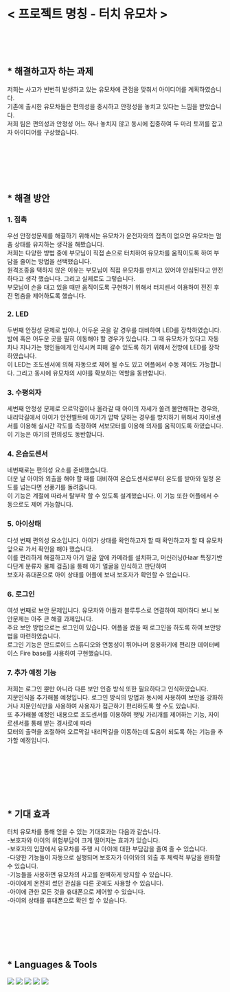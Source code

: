 <h1>< 프로젝트 명칭 - 터치 유모차 ></h1>
<br><br><br>
<h2> * 해결하고자 하는 과제</h2>
저희는 사고가 빈번히 발생하고 있는 유모차에 관점을 맞춰서 아이디어를 계획하였습니다.<br>
기존에 출시한 유모차들은 편의성을 중시하고 안정성을 놓치고 있다는 느낌을 받았습니다.<br>
저희 팀은 편의성과 안정성 어느 하나 놓치지 않고 동시에 집중하여 두 마리 토끼를 잡고자 아이디어를 구상했습니다.

<br><br><br><br><br>

<h2> * 해결 방안</h2>
<h3>1. 접촉</h3>우선 안정성문제를 해결하기 위해서는 유모차가 운전자와의 접촉이 없으면 유모차는 멈춤 상태를 유지하는 생각을 해봤습니다.<br>
저희는 다양한 방법 중에 부모님이 직접 손으로 터치하여 유모차를 움직이도록 하여 부담을 줄이는 방법을 선택했습니다.<br>
원격조종을 택하지 않은 이유는 부모님이 직접 유모차를 만지고 있어야 안심된다고 안전하다고 생각 했습니다. 그리고 실제로도 그렇습니다.<br>
부모님이 손을 대고 있을 때만 움직이도록 구현하기 위해서 터치센서 이용하여 전진 후진 멈춤을 제어하도록 했습니다.

<br>

<h3>2. LED</h3>두번째 안정성 문제로 밤이나, 어두운 곳을 갈 경우를 대비하여 LED를 장착하였습니다.<br>
밤에 혹은 어두운 곳을 필히 이동해야 할 경우가 있습니다. 그 때 유모차가 있다고 자동차나 지나가는 행인들에게 인식시켜 피해 갈수 있도록 하기 위해서 전방에 LED를 장착하였습니다.<br>
이 LED는 조도센서에 의해 자동으로 제어 될 수도 있고 어플에서 수동 제어도 가능합니다. 그리고 동시에 유모차의 시야를 확보하는 역할을 동반합니다.

<br>

<h3>3. 수평의자</h3>세번째 안정성 문제로 오르막길이나 올라갈 때 아이의 자세가 쏠려 불안해하는 경우와,<br>
내리막길에서 아이가 안전벨트에 아기가 압박 당하는 경우를 방지하기 위해서 자이로센서를 이용해 실시간 각도를 측정하여 서보모터를 이용해 의자를 움직이도록 하였습니다.<br>
이 기능은 아기의 편의성도 동반합니다.

<br>

<h3>4. 온습도센서</h3>네번째로는 편의성 요소를 준비했습니다.<br>
더운 날 아이와 외출을 해야 할 때를 대비하여 온습도센서로부터 온도를 받아와 일정 온도를 넘는다면 선풍기를 돌려줍니다.<br>
이 기능은 계절에 따라서 탈부착 할 수 있도록 설계했습니다. 이 기능 또한 어플에서 수동으로도 제어 가능합니다.

<br>

<h3>5. 아이상태</h3>다섯 번째 편의성 요소입니다. 아이가 상태를 확인하고자 할 때 확인하고자 할 때 유모차 앞으로 가서 확인을 해야 했습니다.<br>
이를 편리하게 해결하고자 아기 얼굴 앞에 카메라를 설치하고, 머신러닝(Haar 특징기반 다단계 분류자 물체 검출)을 통해 아기 얼굴을 인식하고 판단하여<br>
보호자 휴대폰으로 아이 상태를 어플에 보내 보호자가 확인할 수 있습니다.

<br>

<h3>6. 로그인</h3>여섯 번째로 보안 문제입니다. 유모차와 어플과 블루투스로 연결하여 제어하다 보니 보안문제는 아주 큰 해결 과제입니다.<br>
주요 보안 방법으로는 로그인이 있습니다. 어플을 켰을 때 로그인을 하도록 하여 보안방법을 마련하였습니다.<br>
로그인 기능은 안드로이드 스튜디오와 연동성이 뛰어나며 응용하기에 편리한 데이터베이스 Fire base를 사용하여 구현했습니다. 

<br>

<h3>7. 추가 예정 기능</h3>저희는 로그인 뿐만 아니라 다른 보안 인증 방식 또한 필요하다고 인식하였습니다.<br>
지문인식을 추가해볼 예정입니다. 로그인 방식의 방법과 동시에 사용하여 보안을 강화하거나 지문인식만을 사용하여 사용자가 접근하기 편리하도록 할 수도 있습니다.<br>
또 추가해볼 예정인 내용으로 조도센서를 이용하여 햇빛 가리개를 제어하는 기능, 자이로센서를 통해 받는 경사로에 따라<br>
모터의 출력을 조절하여 오르막길 내리막길을 이동하는데 도움이 되도록 하는 기능을 추가할 예정입니다.

<br><br><br><br><br><br>

<h2> * 기대 효과</h2>
터치 유모차를 통해 얻을 수 있는 기대효과는 다음과 같습니다. <br>
-보호자와 아이의 위험부담이 크게 떨어지는 효과가 있습니다. <br>
-보호자의 입장에서 유모차를 주행 시 아이에 대한 부담감을 줄여 줄 수 있습니다. <br>
-다양한 기능들이 자동으로 실행되며 보호자가 아이와의 외출 후 체력적 부담을 완화할 수 있습니다. <br>
-기능들을 사용하면 유모차의 사고를 완벽하게 방지할 수 있습니다. <br>
-아이에게 온전히 썼던 관심을 다른 곳에도 사용할 수 있습니다. <br>
-아이에 관한 모든 것을 휴대폰으로 제어할 수 있습니다. <br>
-아이의 상태를 휴대폰으로 확인 할 수 있습니다.<br>

<br><br><br><br><br>


<h2> * Languages & Tools </h2>
<div class="col">
  <img src="https://img.shields.io/badge/Python-black?style=flat-square&logo=python&logoColor=White"/>
  <img src="https://img.shields.io/badge/Java-Green?style=flat-square&logo=Java&logoColor=White"/>
  <img src="https://img.shields.io/badge/Android Studio-blue?style=flat-square&logo=androidstudio&logoColor=green"/>
  <img src="https://img.shields.io/badge/Github-black?style=flat-square&logo=github&logoColor=white"/>
  <img src="https://img.shields.io/badge/Jetson nano-yellow?style=flat-square&logo=jetsonnano&logoColor=black"/>
</div>



<br><br><br><br><br><br>
